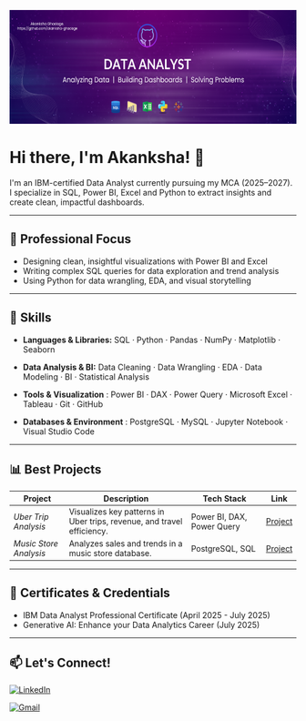 <p align="center">
  <img src="github-banner.png" alt="GitHub Banner" height="200" />
</p>


# Hi there, I'm Akanksha! 👋

I'm an IBM-certified Data Analyst currently pursuing my MCA (2025–2027).
I specialize in SQL, Power BI, Excel and Python to extract insights and create clean, impactful dashboards.

---

## 🚀 Professional Focus
- Designing clean, insightful visualizations with Power BI and Excel
- Writing complex SQL queries for data exploration and trend analysis
- Using Python for data wrangling, EDA, and visual storytelling

---

## 🧰 Skills

- **Languages & Libraries:** SQL · Python · Pandas · NumPy · Matplotlib · Seaborn

- **Data Analysis & BI:** Data Cleaning · Data Wrangling · EDA · Data Modeling · BI · Statistical Analysis

- **Tools & Visualization** : Power BI · DAX · Power Query · Microsoft Excel · Tableau · Git · GitHub

- **Databases & Environment** : PostgreSQL · MySQL · Jupyter Notebook · Visual Studio Code 

---

## 📊 Best Projects

|  Project | Description |   Tech Stack |  Link |
|----------------|-------------------|----------------|------|
| *Uber Trip Analysis* | Visualizes key patterns in Uber trips, revenue, and travel efficiency. | Power BI, DAX, Power Query | [Project](https://github.com/akanksha-ghadage/Uber-Trip-Analysis-PowerBI) |
| *Music Store Analysis* | Analyzes sales and trends in a music store database. | PostgreSQL, SQL | [Project](https://github.com/akanksha-ghadage/Music-Store-SQL-Analysis) |

---
## 📜 Certificates & Credentials
- IBM Data Analyst Professional Certificate  (April 2025 - July 2025)  
- Generative AI: Enhance your Data Analytics Career  (July 2025)

---

## 📫 Let's Connect!
[![LinkedIn](https://img.shields.io/badge/LinkedIn-Akanksha%20Ghadage-blue?style=flat-square&logo=linkedin)](https://www.linkedin.com/in/akanksha-ghadage?lipi=urn%3Ali%3Apage%3Ad_flagship3_profile_view_base_contact_details%3B93M7RqwfSj2xzt45OQyNWA%3D%3D)

[![Gmail](https://img.shields.io/badge/Gmail-akankshaghadage15@gmail.com-red?style=flat-square&logo=gmail)](mailto:akankshaghadage15@gmail.com)


